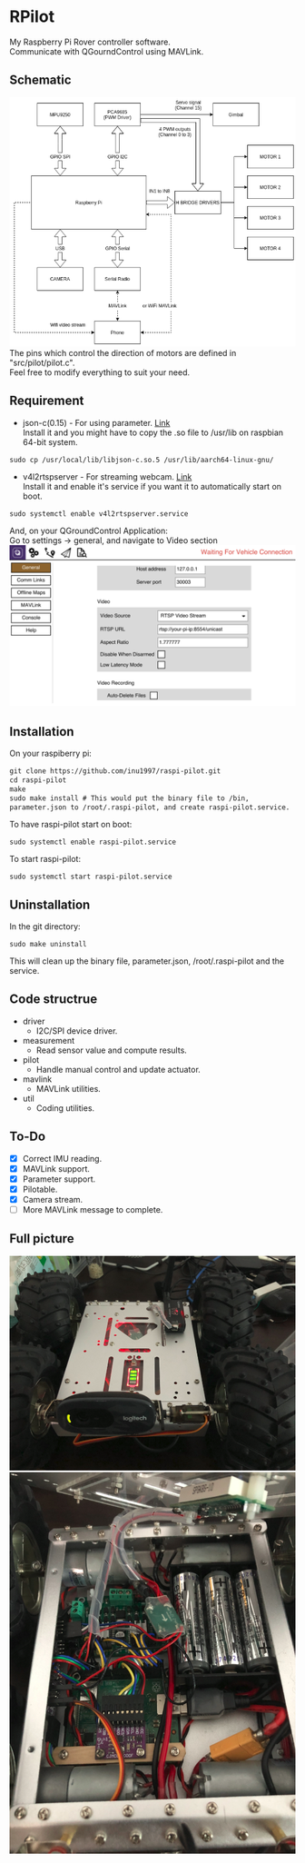 # RPilot
My Raspberry Pi Rover controller software.  
Communicate with QGourndControl using MAVLink.

## Schematic
![image](./picture/schematic.png "Schematic")  
The pins which control the direction of motors are defined in "src/pilot/pilot.c".  
Feel free to modify everything to suit your need.

## Requirement
* json-c(0.15) - For using parameter. [Link](https://github.com/json-c/json-c)  
Install it and you might have to copy the .so file to /usr/lib on raspbian 64-bit system.
```
sudo cp /usr/local/lib/libjson-c.so.5 /usr/lib/aarch64-linux-gnu/
```
* v4l2rtspserver - For streaming webcam. [Link](https://github.com/mpromonet/v4l2rtspserver)  
Install it and enable it's service if you want it to automatically start on boot.
```
sudo systemctl enable v4l2rtspserver.service
```

And, on your QGroundControl Application:  
Go to settings -> general, and navigate to Video section
![image](./picture/qgc_setting.png "QGroundControl")

## Installation
On your raspiberry pi:
```
git clone https://github.com/inu1997/raspi-pilot.git
cd raspi-pilot
make
sudo make install # This would put the binary file to /bin, parameter.json to /root/.raspi-pilot, and create raspi-pilot.service.
```
To have raspi-pilot start on boot:
```
sudo systemctl enable raspi-pilot.service
```

To start raspi-pilot:
```
sudo systemctl start raspi-pilot.service
```

## Uninstallation
In the git directory:
```
sudo make uninstall
```
This will clean up the binary file, parameter.json, /root/.raspi-pilot and the service.

## Code structrue
* driver
    * I2C/SPI device driver.
* measurement
    * Read sensor value and compute results.
* pilot
    * Handle manual control and update actuator.
* mavlink
    * MAVLink utilities.
* util
    * Coding utilities.

## To-Do
- [x] Correct IMU reading.
- [x] MAVLink support.
- [x] Parameter support.
- [x] Pilotable.
- [x] Camera stream.
- [ ] More MAVLink message to complete.

## Full picture
![image](./picture/outside.png "Outside")
![image](./picture/internal.png "Internal")